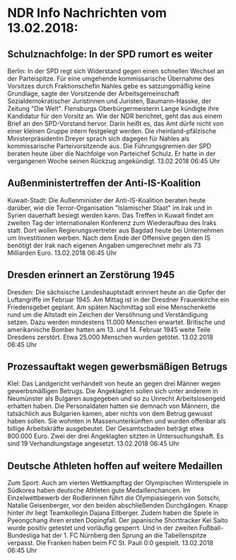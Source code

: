 # NDR Info Nachrichten vom 13.02.2018:


## Schulznachfolge: In der SPD rumort es weiter
Berlin: In der SPD regt sich Widerstand gegen einen schnellen Wechsel an der Parteispitze. Für eine umgehende kommissarische Übernahme des Vorsitzes durch Fraktionschefin Nahles gebe es satzungsmäßig keine Grundlage, sagte der Vorsitzende der Arbeitsgemeinschaft Sozialdemokratischer Juristinnen und Juristen, Baumann-Hasske, der Zeitung "Die Welt". Flensburgs Oberbürgermeisterin Lange kündigte ihre Kandidatur für den Vorsitz an. Wie der NDR berichtet, geht das aus einem Brief an den SPD-Vorstand hervor. Darin heißt es, das Amt dürfe nicht von einer kleinen Gruppe intern festgelegt werden. Die rheinland-pfälzische Ministerpräsidentin Dreyer sprach sich dagegen für Nahles als kommissarische Parteivorsitzende aus. Die Führungsgremien der SPD beraten heute über die Nachfolge von Parteichef Schulz. Er hatte in der vergangenen Woche seinen Rückzug angekündigt. 13.02.2018 06:45 Uhr 

## Außenministertreffen der Anti-IS-Koalition
Kuwait-Stadt: Die Außenminister der Anti-IS-Koalition beraten heute darüber, wie die Terror-Organisation "Islamischer Staat" im Irak und in Syrien dauerhaft besiegt werden kann. Das Treffen in Kuwait findet am zweiten Tag der internationalen Konferenz zum Wiederaufbau des Iraks statt. Dort wollen Regierungsvertreter aus Bagdad heute bei Unternehmen um Investitionen werben. Nach dem Ende der Offensive gegen den IS benötigt der Irak nach eigenen Angaben umgerechnet mehr als 73 Milliarden Euro. 13.02.2018 06:45 Uhr 

## Dresden erinnert an Zerstörung 1945
Dresden: Die sächsische Landeshauptstadt erinnert heute an die Opfer der Luftangriffe im Februar 1945. Am Mittag ist in der Dresdner Frauenkirche ein Friedensgebet geplant. Am späten Nachmittag soll eine Menschenkette rund um die Altstadt ein Zeichen der Versöhnung und Verständigung setzen. Dazu werden mindestens 11.000 Menschen erwartet. Britische und amerikanische Bomber hatten am 13. und 14. Februar 1945 weite Teile Dresdens zerstört. Etwa 25.000 Menschen wurden getötet. 13.02.2018 06:45 Uhr 

## Prozessauftakt wegen gewerbsmäßigen Betrugs
KIel: Das Landgericht verhandelt von heute an gegen drei Männer wegen gewerbsmäßigen Betrugs. Die Angeklagten sollen sich unter anderem in Neumünster als Bulgaren ausgegeben und so zu Unrecht Arbeitslosengeld erhalten haben. Die Personaldaten hatten sie demnach von Männern, die tatsächlich aus Bulgarien kamen, aber nichts von dem Betrug gewusst haben sollen. Sie wohnten in Massenunterkünften und wurden offenbar als billige Arbeitskräfte ausgebeutet. Der Gesamtschaden beträgt etwa 800.000 Euro. Zwei der drei Angeklagten sitzten in Untersuchungshaft. Es sind 19 Verhandlungstage angesetzt. 13.02.2018 06:45 Uhr 

## Deutsche Athleten hoffen auf weitere Medaillen
Zum Sport: Auch am vierten Wettkampftag der Olympischen Winterspiele in Südkorea haben deutsche Athleten gute Medaillenchancen. Im Einzelwettbewerb der Rodlerinnen führt die Olympiasiegerin von Sotschi, Natalie Geisenberger, vor den beiden abschließenden Durchgängen. Knapp hinter ihr liegt Teamkollegin Dajana Eitberger. Zudem haben die Spiele in Pyeongchang ihren ersten Dopingfall. Der japanische Shorttracker Kei Saito wurde positiv getestet und vorläufig gesperrt. Und in der zweiten Fußball-Bundesliga hat der 1. FC Nürnberg den Sprung an die Tabellenspitze verpasst. Die Franken haben beim FC St. Pauli  0:0  gespielt. 13.02.2018 06:45 Uhr 
